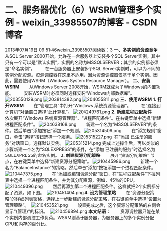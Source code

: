 # 二、服务器优化（6）WSRM管理多个实例 - weixin_33985507的博客 - CSDN博客
2013年07月19日 09:51:46[weixin_33985507](https://me.csdn.net/weixin_33985507)阅读数：3
**一、多实例的资源竞争**
　　从SQL Server 2000开始，允许在一台服务器上安装多个SQL Server实例。其中只有一个可以是“默认实例”，实例的名称为MSSQLSERVER；其余的实例都必须是“命名实例”。
　　在一台服务器上安装多个SQL Server实例时，可以为不同的实例分配资源。资源调控器在这里不适用，因为资源调控器仅基于单个实例。因此，需要使用WSRM（Windows System Resource Manager）。
**二、安装WSRM**
　　从Windows Server 2008开始，WSRM就成为了Windows的内置功能。
　　安装WSRM时必须同时选择安装“Windows内部数据库”。
![203550129.png](http://blog.51cto.com/attachment/201308/203550129.png)
![203814382.png](http://blog.51cto.com/attachment/201308/203814382.png)
![204055811.png](http://blog.51cto.com/attachment/201308/204055811.png)
**三、使用WSRM**
**1. 打开WSRM**
　　在“管理工具”中打开“Windows 系统资源管理器”。
　　在“连接到计算机”对话窗口选择“此计算机”。
![204249761.png](http://blog.51cto.com/attachment/201308/204249761.png)
**2. 新建进程匹配条件**
　　依次展开“Windows 系统资源管理器”、“进程匹配条件”。在右键菜单中选择“新建进程匹配条件”。
![204638168.png](http://blog.51cto.com/attachment/201308/204638168.png)
　　新建一个名为“MSSQLSERVER”的条件。然后单击“添加按钮”添加一个规则。
![205314509.png](http://blog.51cto.com/attachment/201308/205314509.png)
　　在“添加规则”窗口，单击“选择”按钮选择一个服务。
![205315227.png](http://blog.51cto.com/attachment/201308/205315227.png)
 在“添加 已注册的服务”对话窗口，选择默认实例。
![205315214.png](http://blog.51cto.com/attachment/201308/205315214.png)
完成上述操作后，再以类似的步骤新建一个名为“SQLEXPRESS”的条件，在“添加 已注册的服务”时选择名为SQLEXPRESS的命名实例。
**3. 新建资源分配策略**
　　展开“资源分配策略” 节点，在右键菜单中选择“新建资源分配策略”。
![210445986.png](http://blog.51cto.com/attachment/201308/210445986.png)
　　新建一个名为“BalanceInstance”的策略。然后单击“添加”按钮添加一个进程匹配条件。 
![210447375.png](http://blog.51cto.com/attachment/201308/210447375.png)
　　在“添加或编辑资源分配”窗口，在“进程匹配条件”下拉列表中选择一个进程匹配条件，并为其分配资源，例如，45%的CPU。 
![210449396.png](http://blog.51cto.com/attachment/201308/210449396.png)
　　然后再添加第二个进程匹配条件。这样就把2个实例都分配了资源。如下图。 
![210451404.png](http://blog.51cto.com/attachment/201308/210451404.png)
**4. 设为管理策略**
　　在“资源分配策略”的详细列表窗格，选择上一步新建的资源分配策略，在右键菜单中选择“设置为管理策略”。 
![210453521.png](http://blog.51cto.com/attachment/201308/210453521.png)
　　设置完成之后，这个资源分配策略的右侧会显示“{管理}”的标识。 
![210456894.png](http://blog.51cto.com/attachment/201308/210456894.png)
**本文结语：**
　　资源调控器只能在某个实例内部调控工作负荷。WSRM则基于服务器，为服务器上的多个实例分配CPU和内存的百分比。
